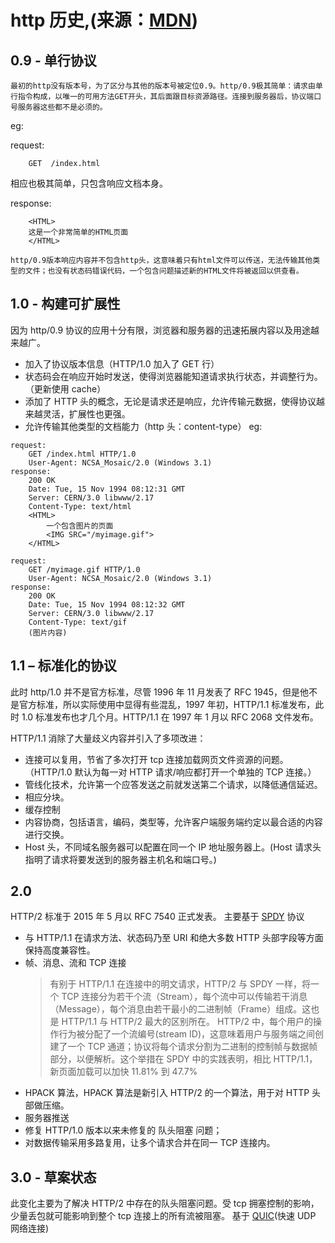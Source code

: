 # http 历史,(来源：[MDN](https://developer.mozilla.org/zh-CN/docs/Web/HTTP/Basics_of_HTTP/Evolution_of_HTTP))

## 0.9 - 单行协议

    最初的http没有版本号，为了区分与其他的版本号被定位0.9。http/0.9极其简单：请求由单行指令构成，以唯一的可用方法GET开头，其后面跟目标资源路径。连接到服务器后，协议端口号服务器这些都不是必须的。

eg:

request:

```
    GET  /index.html
```

相应也极其简单，只包含响应文档本身。

response:

```
    <HTML>
    这是一个非常简单的HTML页面
    </HTML>
```

    http/0.9版本响应内容并不包含http头，这意味着只有html文件可以传送，无法传输其他类型的文件；也没有状态码错误代码，一个包含问题描述新的HTML文件将被返回以供查看。

## 1.0 - 构建可扩展性

因为 http/0.9 协议的应用十分有限，浏览器和服务器的迅速拓展内容以及用途越来越广。

-   加入了协议版本信息（HTTP/1.0 加入了 GET 行）
-   状态码会在响应开始时发送，使得浏览器能知道请求执行状态，并调整行为。（更新使用 cache）
-   添加了 HTTP 头的概念，无论是请求还是响应，允许传输元数据，使得协议越来越灵活，扩展性也更强。
-   允许传输其他类型的文档能力（http 头：content-type）
    eg:

```
request:
    GET /index.html HTTP/1.0
    User-Agent: NCSA_Mosaic/2.0 (Windows 3.1)
response:
    200 OK
    Date: Tue, 15 Nov 1994 08:12:31 GMT
    Server: CERN/3.0 libwww/2.17
    Content-Type: text/html
    <HTML>
        一个包含图片的页面
        <IMG SRC="/myimage.gif">
    </HTML>
```

```
request:
    GET /myimage.gif HTTP/1.0
    User-Agent: NCSA_Mosaic/2.0 (Windows 3.1)
response:
    200 OK
    Date: Tue, 15 Nov 1994 08:12:32 GMT
    Server: CERN/3.0 libwww/2.17
    Content-Type: text/gif
    (图片内容)
```

## 1.1 – 标准化的协议

此时 http/1.0 并不是官方标准，尽管 1996 年 11 月发表了 RFC 1945，但是他不是官方标准，所以实际使用中显得有些混乱，1997 年初，HTTP/1.1 标准发布，此时 1.0 标准发布也才几个月。HTTP/1.1 在 1997 年 1 月以 RFC 2068 文件发布。

HTTP/1.1 消除了大量歧义内容并引入了多项改进：

-   连接可以复用，节省了多次打开 tcp 连接加载网页文件资源的问题。（HTTP/1.0 默认为每一对 HTTP 请求/响应都打开一个单独的 TCP 连接。）
-   管线化技术，允许第一个应答发送之前就发送第二个请求，以降低通信延迟。
-   相应分块。
-   缓存控制
-   内容协商，包括语言，编码，类型等，允许客户端服务端约定以最合适的内容进行交换。
-   Host 头，不同域名服务器可以配置在同一个 IP 地址服务器上。(Host 请求头指明了请求将要发送到的服务器主机名和端口号。)

## 2.0

HTTP/2 标准于 2015 年 5 月以 RFC 7540 正式发表。 主要基于 [SPDY](https://zh.wikipedia.org/wiki/SPDY) 协议

-   与 HTTP/1.1 在请求方法、状态码乃至 URI 和绝大多数 HTTP 头部字段等方面保持高度兼容性。
-   帧、消息、流和 TCP 连接
    > 有别于 HTTP/1.1 在连接中的明文请求，HTTP/2 与 SPDY 一样，将一个 TCP 连接分为若干个流（Stream），每个流中可以传输若干消息（Message），每个消息由若干最小的二进制帧（Frame）组成。这也是 HTTP/1.1 与 HTTP/2 最大的区别所在。 HTTP/2 中，每个用户的操作行为被分配了一个流编号(stream ID)，这意味着用户与服务端之间创建了一个 TCP 通道；协议将每个请求分割为二进制的控制帧与数据帧部分，以便解析。这个举措在 SPDY 中的实践表明，相比 HTTP/1.1，新页面加载可以加快 11.81% 到 47.7%
-   HPACK 算法，HPACK 算法是新引入 HTTP/2 的一个算法，用于对 HTTP 头部做压缩。
-   服务器推送
-   修复 HTTP/1.0 版本以来未修复的 队头阻塞 问题；
-   对数据传输采用多路复用，让多个请求合并在同一 TCP 连接内。

## 3.0 - 草案状态

此变化主要为了解决 HTTP/2 中存在的队头阻塞问题。受 tcp 拥塞控制的影响，少量丢包就可能影响到整个 tcp 连接上的所有流被阻塞。
基于 [QUIC](https://zh.wikipedia.org/wiki/QUIC)(快速 UDP 网络连接)
